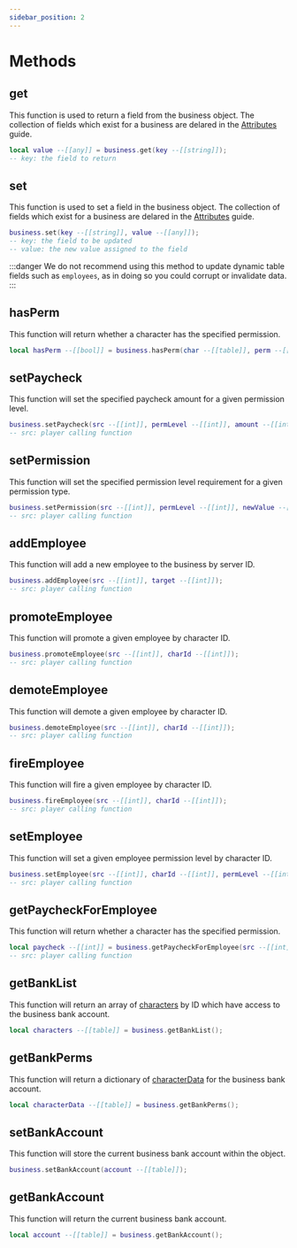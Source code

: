 ```yaml
---
sidebar_position: 2
---
```


# Methods

## get

This function is used to return a field from the business object. The collection of fields which exist for a business are delared in the [Attributes](attributes) guide.
```lua title="server/main.lua"
local value --[[any]] = business.get(key --[[string]]);
-- key: the field to return
```

## set

This function is used to set a field in the business object. The collection of fields which exist for a business are delared in the [Attributes](attributes) guide.
```lua title="server/main.lua"
business.set(key --[[string]], value --[[any]]);
-- key: the field to be updated
-- value: the new value assigned to the field
```

:::danger
We do not recommend using this method to update dynamic table fields such as `employees`, as in doing so you could corrupt or invalidate data.
:::

## hasPerm

This function will return whether a character has the specified permission.
```lua title="server/main.lua"
local hasPerm --[[bool]] = business.hasPerm(char --[[table]], perm --[[string]]);
```

## setPaycheck

This function will set the specified paycheck amount for a given permission level.
```lua title="server/main.lua"
business.setPaycheck(src --[[int]], permLevel --[[int]], amount --[[int]]);
-- src: player calling function
```

## setPermission

This function will set the specified permission level requirement for a given permission type.
```lua title="server/main.lua"
business.setPermission(src --[[int]], permLevel --[[int]], newValue --[[int]]);
-- src: player calling function
```

## addEmployee

This function will add a new employee to the business by server ID.
```lua title="server/main.lua"
business.addEmployee(src --[[int]], target --[[int]]);
-- src: player calling function
```

## promoteEmployee

This function will promote a given employee by character ID.
```lua title="server/main.lua"
business.promoteEmployee(src --[[int]], charId --[[int]]);
-- src: player calling function
```

## demoteEmployee

This function will demote a given employee by character ID.
```lua title="server/main.lua"
business.demoteEmployee(src --[[int]], charId --[[int]]);
-- src: player calling function
```

## fireEmployee

This function will fire a given employee by character ID.
```lua title="server/main.lua"
business.fireEmployee(src --[[int]], charId --[[int]]);
-- src: player calling function
```

## setEmployee

This function will set a given employee permission level by character ID.
```lua title="server/main.lua"
business.setEmployee(src --[[int]], charId --[[int]], permLevel --[[int]]);
-- src: player calling function
```

## getPaycheckForEmployee

This function will return whether a character has the specified permission.
```lua title="server/main.lua"
local paycheck --[[int]] = business.getPaycheckForEmployee(src --[[int]]);
-- src: player calling function
```

## getBankList

This function will return an array of [characters](/docs/banking/account/attributes/#characters-table) by ID which have access to the business bank account.
```lua title="server/main.lua"
local characters --[[table]] = business.getBankList();
```

## getBankPerms

This function will return a dictionary of [characterData](/docs/banking/account/attributes#characterdata-table) for the business bank account.
```lua title="server/main.lua"
local characterData --[[table]] = business.getBankPerms();
```

## setBankAccount

This function will store the current business bank account within the object.
```lua title="server/main.lua"
business.setBankAccount(account --[[table]]);
```

## getBankAccount

This function will return the current business bank account.
```lua title="server/main.lua"
local account --[[table]] = business.getBankAccount();
```